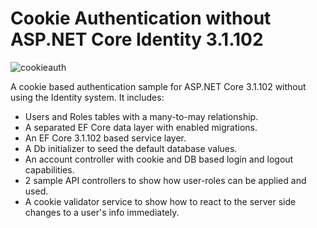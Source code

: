 Cookie Authentication without ASP.NET Core Identity 3.1.102
===========

![cookieauth](/src/ASPNETCore2CookieAuthentication.WebApp/wwwroot/images/cookieauth.png)

A cookie based authentication sample for ASP.NET Core 3.1.102 without using the Identity system. It includes:

- Users and Roles tables with a many-to-may relationship.
- A separated EF Core data layer with enabled migrations.
- An EF Core 3.1.102 based service layer.
- A Db initializer to seed the default database values.
- An account controller with cookie and DB based login and logout capabilities.
- 2 sample API controllers to show how user-roles can be applied and used.
- A cookie validator service to show how to react to the server side changes to a user's info immediately.